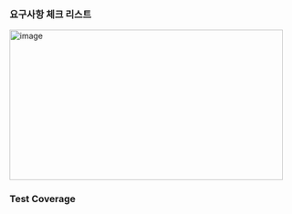 ### 요구사항 체크 리스트
<img width="479" height="264" alt="image" src="https://github.com/user-attachments/assets/f9f076f9-608c-4823-a5dd-cf74a2a3b6fb" />

### Test Coverage
